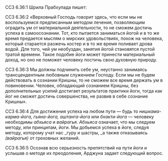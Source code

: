 ССЗ 6.36:1	Шрила Прабхупада пишет:

ССЗ 6.36:2	«Верховный Господь говорит здесь, что если мы не воспользуемся предписанным методом лечения, позволяющим оградить ум от материальной деятельности, то не сможем достичь успеха в самоосознании. Тот, кто пытается заниматься йогой и в то же время предается мыслям о мирских удовольствиях, похож на человека, который старается разжечь костер и в то же время поливает дрова водой. Для того, чей ум необуздан, занятия йогой становятся пустой тратой времени. Такое подобие йоги может принести материальный доход, но оно не поможет человеку постичь свою духовную природу.

ССЗ 6.36:3	Мы должны подчинить себе ум, неустанно занимаясь трансцендентным любовным служением Господу. Если мы не будем действовать в сознании Кришны, то не сможем все время держать ум в повиновении. Человек, обладающий сознанием Кришны, без дополнительных усилий достигает результатов практики йоги, тогда как йог не сможет достичь совершенства, не развив в себе сознание Кришны».

ССЗ 6.36:4	Для достижения успеха на любом пути — будь то _нишкама-карма-йога, гьяна-йога, аштанга-йога_ или _бхакти-йога_ — человеку необходимы _абхьяса_ и _вайрагья. Абхьяса_ означает, что мы следуем методу, или принципам, йоги. Мы добьемся успеха в йоге, следуя методу, которому учат нас _гуру и шастры, _а также отказываясь _(вайрагья)_ от греховных желаний.

ССЗ 6.36:5	Осознав всю серьезность препятствий на пути йоги и услышав о методе их преодоления, Арджуна задает следующий вопрос.